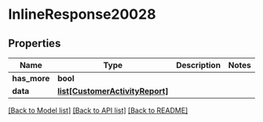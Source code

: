# InlineResponse20028

## Properties
Name | Type | Description | Notes
------------ | ------------- | ------------- | -------------
**has_more** | **bool** |  | 
**data** | [**list[CustomerActivityReport]**](CustomerActivityReport.md) |  | 

[[Back to Model list]](../README.md#documentation-for-models) [[Back to API list]](../README.md#documentation-for-api-endpoints) [[Back to README]](../README.md)


